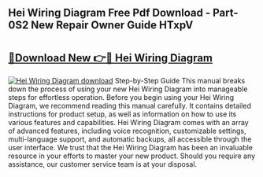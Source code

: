 ## Hei Wiring Diagram Free Pdf Download - Part-0S2 New Repair Owner Guide HTxpV

# <h2><a href="http://dfk4qdt.blite.top/?on=Hei+Wiring+Diagram">🔗Download New 👉🔴 Hei Wiring Diagram</a></h2>

[![Hei Wiring Diagram download](https://i.imgur.com/lujVjoI.png)](http://dfk4qdt.blite.top/?on=Hei+Wiring+Diagram)
Step-by-Step Guide This manual breaks down the process of using your new Hei Wiring Diagram into manageable steps for effortless operation. Before you begin using your Hei Wiring Diagram, we recommend reading this manual carefully. It contains detailed instructions for product setup, as well as information on how to use its various features and capabilities. Hei Wiring Diagram comes with an array of advanced features, including voice recognition, customizable settings, multi-language support, and automatic backups, all accessible through the user interface. We trust that the Hei Wiring Diagram has been an invaluable resource in your efforts to master your new product. Should you require any assistance, our customer service team is at your disposal.
